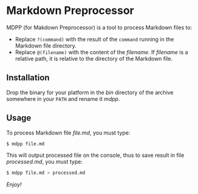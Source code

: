 Markdown Preprocessor
=====================

MDPP (for Makdown Preprocessor) is a tool to process Markdown files to:

- Replace `?(command)` with the result of the `command` running in the Markdown file directory.
- Replace `@(filename)` with the content of the *filename*. If *filename* is a relative path, it is relative to the directory of the Markdown file.

Installation
------------

Drop the binary for your platform in the *bin* directory of the archive somewhere in your `PATH` and rename it *mdpp*.

Usage
-----

To process Markdown file *file.md*, you must type:

```bash
$ mdpp file.md
```

This will output processed file on the console, thus to save result in file *processed.md*, you must type:

```bash
$ mdpp file.md > processed.md
```

*Enjoy!*
